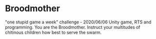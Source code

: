 # Broodmother
"one stupid game a week" challenge - 2020/06/06
Unity game, RTS and programming.  You are the Broodmother.  Instruct your multitudes of chitinous children how best to serve the swarm. 

